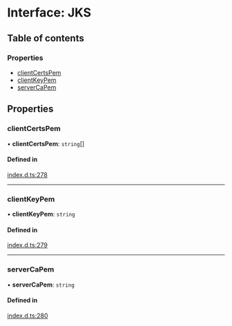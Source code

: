 # Interface: JKS

## Table of contents

### Properties

- [clientCertsPem](JKS.md#clientcertspem)
- [clientKeyPem](JKS.md#clientkeypem)
- [serverCaPem](JKS.md#servercapem)

## Properties

### clientCertsPem

• **clientCertsPem**: `string`[]

#### Defined in

[index.d.ts:278](https://github.com/mostafa/xk6-kafka/blob/main/api-docs/index.d.ts#L278)

---

### clientKeyPem

• **clientKeyPem**: `string`

#### Defined in

[index.d.ts:279](https://github.com/mostafa/xk6-kafka/blob/main/api-docs/index.d.ts#L279)

---

### serverCaPem

• **serverCaPem**: `string`

#### Defined in

[index.d.ts:280](https://github.com/mostafa/xk6-kafka/blob/main/api-docs/index.d.ts#L280)
